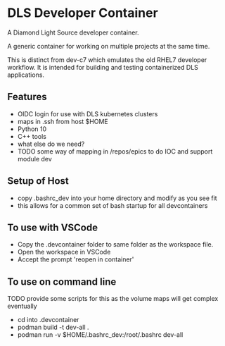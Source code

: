 DLS Developer Container
=======================

A Diamond Light Source developer container.

A generic container for working on multiple projects at the same time.

This is distinct from dev-c7 which emulates the old RHEL7 developer workflow.
It is intended for building and testing containerized DLS applications.

Features
--------
- OIDC login for use with DLS kubernetes clusters
- maps in .ssh from host $HOME
- Python 10
- C++ tools 
- what else do we need?
- TODO some way of mapping in /repos/epics to do IOC and support module dev

Setup of Host 
-------------

- copy .bashrc_dev into your home directory and modify as you see fit
- this allows for a common set of bash startup for all devcontainers

To use with VSCode
------------------

- Copy the .devcontainer folder to same folder as the workspace file.
- Open the workspace in VSCode
- Accept the prompt 'reopen in container'

To use on command line 
----------------------
TODO provide some scripts for this as the volume maps will get complex eventually
- cd into .devcontainer 
- podman build -t dev-all .
- podman run -v $HOME/.bashrc_dev:/root/.bashrc dev-all


